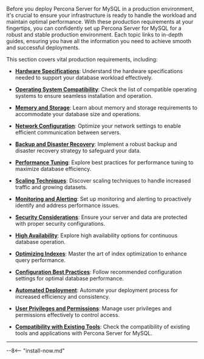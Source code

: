Before you deploy Percona Server for MySQL in a production environment, it's crucial to ensure your infrastructure is ready to handle the workload and maintain optimal performance. With these production requirements at your fingertips, you can confidently set up Percona Server for MySQL for a robust and stable production environment. Each topic links to in-depth guides, ensuring you have all the information you need to achieve smooth and successful deployments.

This section covers vital production requirements, including:

- **[Hardware Specifications](dummy.md)**: Understand the hardware specifications needed to support your database workload effectively.

- **[Operating System Compatibility](dummy.md)**: Check the list of compatible operating systems to ensure seamless installation and operation.

- **[Memory and Storage](dummy.md)**: Learn about memory and storage requirements to accommodate your database size and operations.

- **[Network Configuration](dummy.md)**: Optimize your network settings to enable efficient communication between servers.

- **[Backup and Disaster Recovery](dummy.md)**: Implement a robust backup and disaster recovery strategy to safeguard your data.

- **[Performance Tuning](dummy.md)**: Explore best practices for performance tuning to maximize database efficiency.

- **[Scaling Techniques](dummy.md)**: Discover scaling techniques to handle increased traffic and growing datasets.

- **[Monitoring and Alerting](dummy.md)**: Set up monitoring and alerting to proactively identify and address performance issues.

- **[Security Considerations](dummy.md)**: Ensure your server and data are protected with proper security configurations.

- **[High Availability](dummy.md)**: Explore high availability options for continuous database operation.

- **[Optimizing Indexes](dummy.md)**: Master the art of index optimization to enhance query performance.

- **[Configuration Best Practices](dummy.md)**: Follow recommended configuration settings for optimal database performance.

- **[Automated Deployment](dummy.md)**: Automate your deployment process for increased efficiency and consistency.

- **[User Privileges and Permissions](dummy.md)**: Manage user privileges and permissions effectively to control access.

- **[Compatibility with Existing Tools](dummy.md)**: Check the compatibility of existing tools and applications with Percona Server for MySQL.

---

--8<-- "install-now.md"